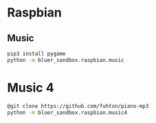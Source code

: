 # Raspbian

## Music

```bash
pip3 install pygame
python -m bluer_sandbox.raspbian.music
```

# Music 4

```bash
@git clone https://github.com/fuhton/piano-mp3
python -m bluer_sandbox.raspbian.music4
```